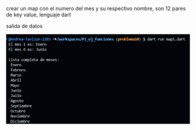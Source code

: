 crear un map con el numero del mes y su respectivo nombre, son 12 pares de key value, lenguaje dart

salida de datos

![alt text](image-5.png)